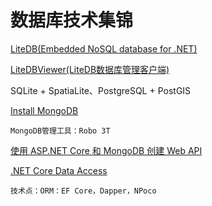 # 数据库技术集锦

[LiteDB(Embedded NoSQL database for .NET)](http://www.litedb.org/)

[LiteDBViewer(LiteDB数据库管理客户端)](https://github.com/falahati/LiteDBViewer)

SQLite + SpatiaLite、PostgreSQL + PostGIS

[Install MongoDB](https://docs.mongodb.com/manual/installation/)
```
MongoDB管理工具：Robo 3T
```

[使用 ASP.NET Core 和 MongoDB 创建 Web API](https://docs.microsoft.com/zh-cn/aspnet/core/tutorials/first-mongo-app?view=aspnetcore-2.2&tabs=visual-studio)

[.NET Core Data Access](https://devblogs.microsoft.com/dotnet/net-core-data-access/)
```
技术点：ORM：EF Core，Dapper，NPoco
```